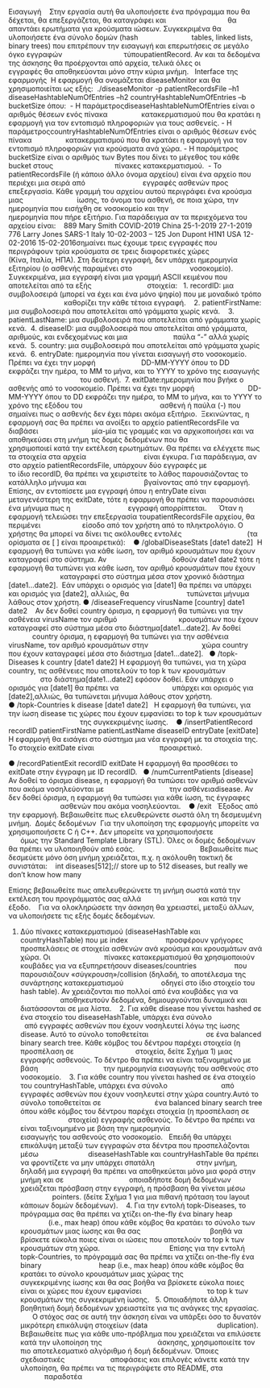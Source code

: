Εισαγωγή    Στην εργασία αυτή θα υλοποιήσετε ένα πρόγραμμα που θα δέχεται, θα επεξεργάζεται, θα καταγράφει και                               θα απαντάει ερωτήματα για κρούσματα ιώσεων. Συγκεκριμένα θα υλοποιήσετε ένα σύνολο δομών (hash                           tables, linked lists, binary trees) που επιτρέπουν την εισαγωγή και επερωτήσεις σε μεγάλο όγκο εγγραφών                               τύπου ​patientRecord. ​Αν και τα δεδομένα της άσκησης θα προέρχονται από αρχεία, τελικά όλες οι                             εγγραφές θα αποθηκεύονται μόνο στην κύρια μνήμη.  
Interface της εφαρμογής  Η εφαρμογή θα ονομάζεται ​diseaseMonitor​ και θα χρησιμοποιείται ως εξής:  ./diseaseMonitor -p patientRecordsFile –h1 diseaseHashtableNumOfEntries  –h2 countryHashtableNumOfEntries –b bucketSize όπου:   - Η παράμετρος ​diseaseHashtableNumOfEntries ​είναι ο αριθμός θέσεων ενός πίνακα                 κατακερματισμού που θα κρατάει η εφαρμογή για τον εντοπισμό πληροφοριών για τους ασθενείς. - Η παράμετρος ​countryHashtableNumOfEntries ​είναι ο αριθμός θέσεων ενός πίνακα                 κατακερματισμού που θα κρατάει η εφαρμογή για τον εντοπισμό πληροφοριών για κρούσματα ανά χώρα. - Η παράμετρος ​bucketSize ​είναι ο αριθμός των Bytes που δίνει το μέγεθος του κάθε bucket στους                               πίνακες κατακερματισμού.  - To ​patientRecordsFile ​(ή κάποιο άλλο όνομα αρχείου) είναι ένα αρχείο που περιέχει μια σειρά από                             εγγραφές ασθενών προς επεξεργασία. Κάθε γραμμή του αρχείου αυτού περιγράφει ένα κρούσμα μιας                           ίωσης, το όνομα του ασθενή, σε ποια χώρα, την ημερομηνία που εισήχθη σε νοσοκομείο και την                                 ημερομηνία που πήρε εξιτήριο.  Για παράδειγμα αν τα περιεχόμενα του αρχείου είναι:    889 Mary Smith COVID-2019 China 25-1-2019 27-1-2019          776 Larry Jones SARS-1 Italy 10-02-2003 –          125 Jon Dupont  H1N1 USA 12-02-2016 15-02-2016   ​σημαίνει πως έχουμε τρεις εγγραφές που περιγράφουν τρία κρούσματα σε τρεις διαφορετικές χώρες                           (Κίνα, Ιταλία, ΗΠΑ). Στη δεύτερη εγγραφή, δεν υπάρχει ημερομηνία εξιτηρίου (ο ασθενής παραμένει στο                             νοσοκομείο). Συγκεκριμένα, μια εγγραφή ​είναι μια γραμμή ASCII κειμένου που αποτελείται από τα εξής                            στοιχεία:   1. recordID: μια συμβολοσειρά (μπορεί να έχει και ένα μόνο ψηφίο) που με μοναδικό τρόπο                             καθορίζει την κάθε τέτοια εγγραφή.    2. patientFirstName: ​μια συμβολοσειρά που αποτελείται από γράμματα χωρίς κενά.    3. patientLastName:​ μια συμβολοσειρά που αποτελείται από γράμματα χωρίς κενά.  4. diseaseID: ​μια συμβολοσειρά που αποτελείται από γράμματα, αριθμούς, και ενδεχομένως και μια                       παύλα “-” αλλά χωρίς κενά.  5. country: ​μια συμβολοσειρά που αποτελείται από γράμματα χωρίς κενά.  6. entryDate: ​ημερομηνία που γίνεται εισαγωγή στο νοσοκομείο. Πρέπει να έχει την μορφή                       DD-MM-YYYY όπου το DD εκφράζει την ημέρα, το MM το μήνα, και το YYYY το χρόνο της εισαγωγής                                     του ασθενή.  7. exitDate: ​ημερομηνία που βγήκε ο ασθενής από το νοσοκομείο. Πρέπει να έχει την μορφή                           DD-MM-YYYY όπου το DD εκφράζει την ημέρα, το MM το μήνα, και το YYYY το χρόνο της εξόδου του                                       ασθενή ή παύλα (-) που σημαίνει πως ο ασθενής δεν έχει πάρει ακόμα εξιτήριο. 
 Ξεκινώντας, η εφαρμογή σας θα πρέπει να ανοίξει το αρχείο ​patientRecordsFile να διαβάσει                           μία-μία τις γραμμές και να αρχικοποιήσει και να αποθηκεύσει στη μνήμη τις δομές δεδομένων που θα                                 χρησιμοποιεί κατά την εκτέλεση ερωτημάτων. Θα πρέπει να ελέγχετε πως τα στοιχεία στα αρχεία                             είναι έγκυρα. Για παράδειγμα, αν στο αρχείο ​patientRecordsFile​, υπάρχουν δύο εγγραφές με                        
το ίδιο ​recordID​, θα πρέπει να χειριστείτε το λάθος παρουσιάζοντας το κατάλληλο μήνυμα και                             βγαίνοντας από την εφαρμογή. Επίσης, αν εντοπίσετε μια εγγραφή όπου η ​entryDate είναι                           μεταγενέστερη της ​exitDate​, τότε η εφαρμογή θα πρέπει να παρουσιάσει ένα μήνυμα πως η                             εγγραφή απορρίπτεται.   
 
Όταν η εφαρμογή τελειώσει την επεξεργασία του ​patientRecordsFile ​αρχείου, θα περιμένει                     είσοδο από τον χρήστη από το πληκτρολόγιο. Ο χρήστης θα μπορεί να δίνει τις ακόλουθες εντολές                                 (τα ορίσματα σε [ ] είναι προαιρετικά): 
 
● /globalDiseaseStats  [date1 date2]  H εφαρμογή θα τυπώνει για κάθε ίωση, τον αριθμό κρουσμάτων που έχουν καταγραφεί στο σύστημα. Αν                                 δοθούν ​date1 date2 ​τότε η εφαρμογή θα τυπώνει για κάθε ίωση, τον αριθμό κρουσμάτων που έχουν                              καταγραφεί στο σύστημα μέσα στον χρονικό διάστημα ​ [date1...date2].  Εάν υπάρχει ο ορισμός για ​[date1] ​θα πρέπει να υπάρχει και ορισμός για ​[date2], ​αλλιώς, θα                             τυπώνεται μήνυμα λάθους στον χρήστη.  ● /diseaseFrequency virusName [country] date1 date2    Αν δεν δοθεί ​country όρισμα, η εφαρμογή θα τυπώνει για την ασθένεια ​virusName τον αριθμό                               κρουσμάτων που έχουν καταγραφεί στο σύστημα μέσα στο διάστημα ​[date1...date2]. ​Αν δοθεί                       country όρισμα, η εφαρμογή θα τυπώνει για την ασθένεια ​virusName, ​τον αριθμό κρουσμάτων στην                           χώρα ​country​ που έχουν καταγραφεί μέσα στο διάστημα ​[date1...date2].    ● /topk-Diseases k country  [date1 date2] H εφαρμογή θα τυπώνει, για τη χώρα ​country, τις ασθένειες που αποτελούν το top k των κρουσμάτων                                   στο διάστημα ​[date1...date2] εφόσον δοθεί. Εάν υπάρχει ο ορισμός για ​[date1] ​θα πρέπει να                           υπάρχει και  ορισμός για ​[date2], ​αλλιώς, θα τυπώνεται μήνυμα λάθους στον χρήστη.  
 ● /topk-Countries k disease [date1 date2]   H εφαρμογή θα τυπώνει, για την ίωση ​disease τις χώρες που έχουν εμφανίσει το top k των κρουσμάτων                                     της συγκεκριμένης ίωσης.    ● /insertPatientRecord recordID patientFirstName patientLastName diseaseID     entryDate [exitDate] H εφαρμογή θα εισάγει στο σύστημα μια νέα εγγραφή με τα στοιχεία της. Το στοιχείο ​exitDate ​είναι                                 προαιρετικό.   
 
● /recordPatientExit recordID exitDate H εφαρμογή θα προσθέσει το ​exitDate ​στην έγγραφη με ID ​recordID.  
 ● /numCurrentPatients [disease]  Αν δοθεί το όρισμα ​disease​, η εφαρμογή θα τυπώσει τον αριθμό ασθενών που ακόμα νοσηλεύονται με                                 την ασθένεια ​disease. Αν δεν δοθεί όρισμα, η εφαρμογή θα τυπώσει για κάθε ίωση, τις έγγραφες                                 ασθενών που ακόμα νοσηλεύονται. 
 
● /exit   Έξοδος από την εφαρμογή. Βεβαιωθείτε πως ελευθερώνετε σωστά όλη τη δεσμευμένη μνήμη. 
Δομές δεδομένων  Για την υλοποίηση της εφαρμογής μπορείτε να χρησιμοποιήσετε C ή C++. Δεν μπορείτε να χρησιμοποιήσετε                               όμως την Standard Template Library (STL). Όλες οι δομές δεδομένων θα πρέπει να υλοποιηθούν από εσάς.                                
Βεβαιωθείτε πως δεσμεύετε μόνο όση μνήμη χρειάζεται, π.χ. η ακόλουθη τακτική δε συνιστάται:    int diseases[512];// store up to 512 diseases, but really we don’t know how many 
 
Επίσης βεβαιωθείτε πως απελευθερώνετε τη μνήμη σωστά κατά την εκτέλεση του προγράμματός σας αλλά                             και κατά την έξοδο. 
 
Για να ολοκληρώσετε την άσκηση θα χρειαστεί, μεταξύ άλλων, να υλοποιήσετε τις εξής δομές δεδομένων. 
 
1. Δύο πίνακες κατακερματισμού (​diseaseHashTable και ​countryHashTable​) που με index                   προσφέρουν γρήγορες προσπελάσεις σε στοιχεία ασθενών ανά κρούσμα και κρουσμάτων ανά χώρα. Οι                           πίνακες κατακερματισμού θα χρησιμοποιούν κουβάδες για να εξυπηρετήσουν ​diseases/countries                   που παρουσιάζουν «σύγκρουση»/collision (δηλαδή, το αποτέλεσμα της συνάρτησης κατακερματισμού                   οδηγεί στο ίδιο στοιχείο του hash table). Αν χρειάζονται πιο πολλοί από ένα κουβάδες για να                                 αποθηκευτούν δεδομένα, δημιουργούνται δυναμικά και διατάσσονται σε μια λίστα.    2. Για κάθε ​disease ​που γίνεται hashed σε ένα στοιχείο του ​diseaseHashTable​, υπάρχει ένα σύνολο                           από εγγραφές ασθενών που έχουν νοσηλευτεί λόγω της ίωσης​disease​. Αυτό το σύνολο τοποθετείται                             σε ένα balanced binary search tree. Κάθε κόμβος του δέντρου παρέχει στοιχεία (η προσπέλαση σε                               στοιχεία, δείτε Σχήμα 1) μιας εγγραφής ασθενούς. Το δέντρο θα πρέπει να είναι ταξινομημένο με βάση                                 την ημερομηνία εισαγωγής του ασθενούς στο νοσοκομείο.    3. Για κάθε ​country ​που γίνεται hashed σε ένα στοιχείο του ​countryHashTable, υπάρχει ένα σύνολο                           από εγγραφές ασθενών που έχουν νοσηλευτεί στην χώρα ​country. ​Αυτό το σύνολο τοποθετείται σε                           ένα balanced binary search tree όπου κάθε κόμβος του δέντρου παρέχει στοιχεία (η προσπέλαση σε                               στοιχεία) εγγραφής ασθενούς. Το δέντρο θα πρέπει να είναι ταξινομημένο με βάση την ημερομηνία                             εισαγωγής του ασθενούς στο νοσοκομείο.   Επειδή θα υπάρχει επικάλυψη μεταξύ των εγγραφών στα δέντρα που προσπελάζονται μέσω                         diseaseHashTable ​και ​countryHashTable ​θα πρέπει να φροντίζετε να μην υπάρχει σπατάλη                     στην μνήμη, δηλαδή μια εγγραφή θα πρέπει να αποθηκεύεται μόνο μια φορά στην μνήμη και σε                                 οποιαδήποτε δομή δεδομένων χρειάζεται πρόσβαση στην εγγραφή, η πρόσβαση θα γίνεται μέσω                         pointers.  (δείτε Σχήμα 1 για μια πιθανή πρόταση του layout κάποιων δομών δεδομένων).    4. Για την εντολή ​topk-Diseases, ​το πρόγραμμα σας θα πρέπει να χτίζει on-the-fly ένα binary heap                             (i.e., max heap) όπου κάθε κόμβος θα κρατάει το σύνολο των κρουσμάτων μιας ίωσης και θα σας                                   βοηθά να βρίσκετε εύκολα ποιες είναι οι ιώσεις που αποτελούν το top k των κρουσμάτων στη χώρα.                                   Επίσης για την εντολή ​topk-Countries, ​το πρόγραμμά σας θα πρέπει να χτίζει on-the-fly ένα binary                             heap (i.e., max heap) όπου κάθε κόμβος θα κρατάει το σύνολο κρουσμάτων μιας χώρας της                               συγκεκριμένης ίωσης και θα σας βοήθα να βρίσκετε εύκολα ποιες είναι οι χώρες που έχουν εμφανίσει                                 το top k των κρουσμάτων της συγκεκριμένη ίωσης.   5. Οποιαδήποτε άλλη βοηθητική δομή δεδομένων χρειαστείτε για τις ανάγκες της εργασίας.   
   
Ο στόχος σας σε αυτή την άσκηση είναι να υπάρξει όσο το δυνατόν ​μικρότερη επικάλυψη στοιχείων (data                                   duplication).
​ Βεβαιωθείτε πως για κάθε υπο-πρόβλημα που χρειάζεται να επιλύσετε κατά την υλοποίηση της                            άσκησης, χρησιμοποιείτε τον πιο αποτελεσματικό αλγόριθμο ή δομή δεδομένων. Όποιες σχεδιαστικές                       αποφάσεις και επιλογές κάνετε κατά την υλοποίηση, θα πρέπει να τις περιγράψετε στο README, στα                               παραδοτέα

